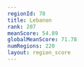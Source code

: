 ```yaml
---
regionId: 78
title: Lebanon
rank: 207
meanScore: 54.89
globalMeanScore: 71.78
numRegions: 220
layout: region_score
---
```

